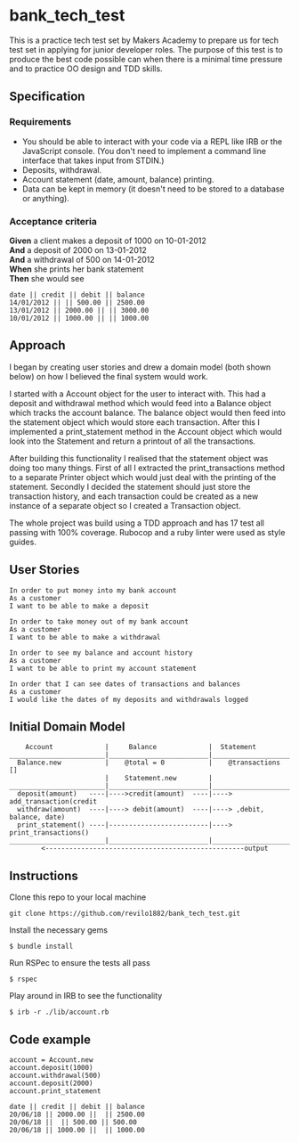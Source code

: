 # bank_tech_test

This is a practice tech test set by Makers Academy to prepare us for tech test set in applying for junior developer roles.  The purpose of this test is to produce the best code possible can when there is a minimal time pressure and to practice OO design and TDD skills.

## Specification

### Requirements

* You should be able to interact with your code via a REPL like IRB or the JavaScript console.  (You don't need to implement a command line interface that takes input from STDIN.)
* Deposits, withdrawal.
* Account statement (date, amount, balance) printing.
* Data can be kept in memory (it doesn't need to be stored to a database or anything).

### Acceptance criteria

**Given** a client makes a deposit of 1000 on 10-01-2012  
**And** a deposit of 2000 on 13-01-2012  
**And** a withdrawal of 500 on 14-01-2012  
**When** she prints her bank statement  
**Then** she would see

```
date || credit || debit || balance
14/01/2012 || || 500.00 || 2500.00
13/01/2012 || 2000.00 || || 3000.00
10/01/2012 || 1000.00 || || 1000.00
```

## Approach

I began by creating user stories and drew a domain model (both shown below) on how I believed the final system would work.

I started with a Account object for the user to interact with. This had a deposit and withdrawal method which would feed into a Balance object which tracks the account balance.  The balance object would then feed into the statement object which would store each transaction.  After this I implemented a print_statement method in the Account object which would look into the Statement and return a printout of all the transactions.

After building this functionality I realised that the statement object was doing too many things.  First of all I extracted the print_transactions method to a separate Printer object which would just deal with the printing of the statement.  Secondly I decided the statement should just store the transaction history, and each transaction could be created as a new instance of a separate object so I created a Transaction object.

The whole project was build using a TDD approach and has 17 test all passing with 100% coverage.  Rubocop and a ruby linter were used as style guides.

## User Stories

```
In order to put money into my bank account
As a customer
I want to be able to make a deposit
```

```
In order to take money out of my bank account
As a customer
I want to be able to make a withdrawal
```

```
In order to see my balance and account history
As a customer
I want to be able to print my account statement
```

```
In order that I can see dates of transactions and balances
As a customer
I would like the dates of my deposits and withdrawals logged
```



## Initial Domain Model

```
    Account             |     Balance             |  Statement
________________________|_________________________|____________________________
  Balance.new           |    @total = 0           |    @transactions []
                        |    Statement.new        |
________________________|_________________________|____________________________
  deposit(amount)   ----|---->credit(amount)  ----|----> add_transaction(credit
  withdraw(amount)  ----|----> debit(amount)  ----|----> ,debit, balance, date)
  print_statement() ----|-------------------------|----> print_transactions()
________________________|_________________________|____________________________
        <--------------------------------------------------output
```

## Instructions

Clone this repo to your local machine
```
git clone https://github.com/revilo1882/bank_tech_test.git
```

Install the necessary gems
```
$ bundle install
```

Run RSPec to ensure the tests all pass
```
$ rspec
```

Play around in IRB to see the functionality
```
$ irb -r ./lib/account.rb
```

## Code example

```
account = Account.new
account.deposit(1000)
account.withdrawal(500)
account.deposit(2000)
account.print_statement

date || credit || debit || balance
20/06/18 || 2000.00 ||  || 2500.00
20/06/18 ||  || 500.00 || 500.00
20/06/18 || 1000.00 ||  || 1000.00

```
